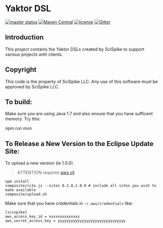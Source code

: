 Yaktor DSL
============
[![master status](https://img.shields.io/travis/SciSpike/yaktor-dsl-xtext/master.svg?maxAge=2592000)]()
[![Maven Central](https://img.shields.io/maven-central/v/io.yaktor/xtext-dsl-cli.svg?maxAge=2592000)]()
[![license](https://img.shields.io/github/license/SciSpike/yaktor-dsl-xtext.svg?maxAge=2592000)]()
[![Gitter](https://img.shields.io/gitter/room/SciSpike/yaktor.svg?maxAge=2592000)]()

Introduction
------------
This project contains the Yaktor DSLs created by SciSpike to support various projects with clients.

Copyright
---------
This code is the property of SciSpike LLC. Any use of this software must be approved by SciSpike LLC.


To build:
---------
Make sure you are using Java 1.7 and also ensure that you have sufficent memory.
Try this:

npm run mvn

To Release a New Version to the Eclipse Update Site:
---------
To upload a new version (ie 1.0.0).

> ATTENTION
requires [aws cli](http://docs.aws.amazon.com/cli/latest/userguide/installing.html#install-bundle-other-os) 

```
npm install
composite/site.js --sites 0.2.0,1.0.0 # include all sites you wish to make available
composite/upload.sh
```

Make sure that you have credentials in `~/.aws/credentials` like:

```
[scispike]
aws_access_key_id = xxxxxxxxxxxxxx
aws_secret_access_key = yyyyyyyyyyyyyyyyyyyyyyyyyyyyyyy
```



